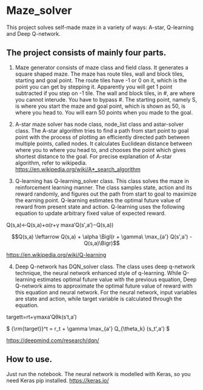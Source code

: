 # Maze_solver
This project solves self-made maze in a variety of ways: A-star, Q-learning and Deep Q-network.

## The project consists of mainly four parts.

1. Maze generator consists of maze class and field class. It generates a square shaped maze. The maze has route tiles, wall and block tiles, starting and goal point. The route tiles have -1 or 0 on it, which is the point you can get by stepping it. Apparently you will get 1 point subtracted if you step on -1 tile. The wall and block tiles, in #, are where you cannot interude. You have to bypass #. The starting point, namely S, is where you start the maze and goal point, which is shown as 50, is where you head to. You will earn 50 points when you made to the goal.

2. A-star maze solver has node class, node_list class and astar-solver class. The A-star algorithm tries to find a path from start point to goal point with the process of plotting an efficiently directed path between multiple points, called nodes. It calculates Euclidean distance between where you to where you head to, and chooses the point which gives shortest distance to the goal. For precise explanation of A-star algorithm, refer to wikipedia.
https://en.wikipedia.org/wiki/A*_search_algorithm

3. Q-learning has Q-learning_solver class. This class solves the maze in reinforcement learning manner. The class samples state, action and its reward randomly, and figures out the path from start to goal to maximize the earning point. Q-learning estimates the optimal future value of reward from present state and action. Q-learning uses the following equation to update arbitrary fixed value of expected reward.

Q(s,a)←Q(s,a)+α(r+γ maxa′Q(s′,a′)−Q(s,a))

```math
Q(s,a) \leftarrow Q(s,a) + \alpha \Bigl(r + \gamma\ \max_{a'} Q(s',a') - Q(s,a)\Bigr)
```

https://en.wikipedia.org/wiki/Q-learning

4. Deep Q-network has DQN_solver class. The class uses deep q-network technique, the neural network enhanced style of q-learning. While Q-learning estimates optimal future value with the previous equation, Deep Q-network aims to approximate the optimal future value of reward with this equation and neural network. For the neural network, input variables are state and action, while target variable is calculated through the equation.

targett=rt+γmaxa′Qθk(s′t,a′)

$ {\rm{target}}^t = r_t + \gamma \max_{a'} Q_{\theta_k} (s_t',a') $

https://deepmind.com/research/dqn/


## How to use.
Just run the notebook.
The neural network is modelled with Keras, so you need Keras pip installed.
https://keras.io/

